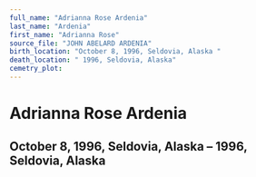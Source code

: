 ```yaml
---
full_name: "Adrianna Rose Ardenia"
last_name: "Ardenia"
first_name: "Adrianna Rose"
source_file: "JOHN ABELARD ARDENIA"
birth_location: "October 8, 1996, Seldovia, Alaska "
death_location: " 1996, Seldovia, Alaska"
cemetry_plot: 
---
```

# Adrianna Rose Ardenia

## October 8, 1996, Seldovia, Alaska – 1996, Seldovia, Alaska
